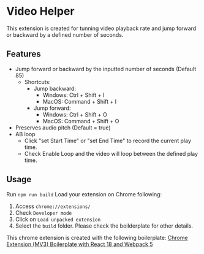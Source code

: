 # Video Helper
This extension is created for tunning video playback rate and jump forward or backward by a defined number of seconds.

## Features
- Jump forward or backward by the inputted number of seconds (Default 85)
  - Shortcuts:
    - Jump backward:
      - Windows: Ctrl + Shift + I
      - MacOS: Command + Shift + I 
    - Jump forward: 
      - Windows: Ctrl + Shift + O
      - MacOS: Command + Shift + O
- Preserves audio pitch (Default = true)
- AB loop
  - Click "set Start Time" or "set End Time" to record the current play time.
  - Check Enable Loop and the video will loop between the defined play time.

## Usage
Run `npm run build`
Load your extension on Chrome following:
   1. Access `chrome://extensions/`
   2. Check `Developer mode`
   3. Click on `Load unpacked extension`
   4. Select the `build` folder.
Please check the boilderplate for other details.

This chrome extension is created with the following boilerplate:
[Chrome Extension (MV3) Boilerplate with React 18 and Webpack 5](https://github.com/lxieyang/chrome-extension-boilerplate-react)
